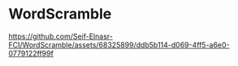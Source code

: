 # WordScramble

https://github.com/Seif-Elnasr-FCI/WordScramble/assets/68325899/ddb5b114-d069-4ff5-a6e0-0779122ff99f


